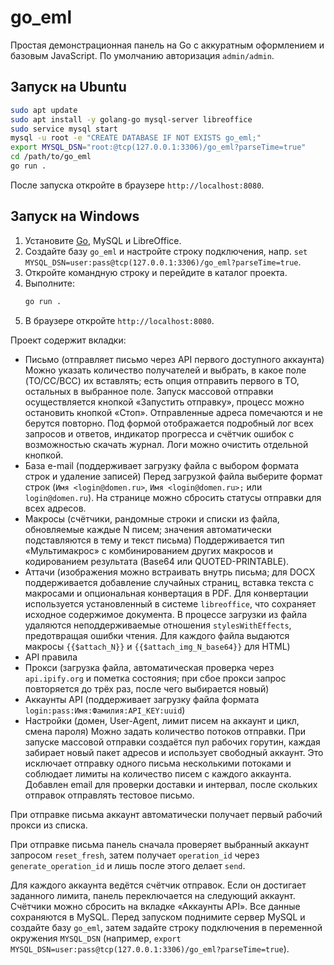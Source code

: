 # go_eml

Простая демонстрационная панель на Go с аккуратным оформлением и базовым JavaScript. По умолчанию авторизация `admin/admin`.

## Запуск на Ubuntu
```bash
sudo apt update
sudo apt install -y golang-go mysql-server libreoffice
sudo service mysql start
mysql -u root -e "CREATE DATABASE IF NOT EXISTS go_eml;"
export MYSQL_DSN="root:@tcp(127.0.0.1:3306)/go_eml?parseTime=true"
cd /path/to/go_eml
go run .
```
После запуска откройте в браузере `http://localhost:8080`.

## Запуск на Windows
1. Установите [Go](https://go.dev/dl/), MySQL и LibreOffice.
2. Создайте базу `go_eml` и настройте строку подключения, напр. `set MYSQL_DSN=user:pass@tcp(127.0.0.1:3306)/go_eml?parseTime=true`.
3. Откройте командную строку и перейдите в каталог проекта.
4. Выполните:
    ```cmd
    go run .
    ```
5. В браузере откройте `http://localhost:8080`.

Проект содержит вкладки:
- Письмо (отправляет письмо через API первого доступного аккаунта)
  Можно указать количество получателей и выбрать, в какое поле (TO/CC/BCC) их вставлять; есть опция отправить первого в TO, остальных в выбранное поле.
  Запуск массовой отправки осуществляется кнопкой «Запустить отправку», процесс можно остановить кнопкой «Стоп». Отправленные адреса помечаются и не берутся повторно.
  Под формой отображается подробный лог всех запросов и ответов, индикатор прогресса и счётчик ошибок с возможностью скачать журнал. Логи можно очистить отдельной кнопкой.
- База e-mail (поддерживает загрузку файла с выбором формата строк и удаление записей)
  Перед загрузкой файла выберите формат строк (`Имя <login@domen.ru>`, `Имя <login@domen.ru>;` или `login@domen.ru`).
  На странице можно сбросить статусы отправки для всех адресов.
- Макросы (счётчики, рандомные строки и списки из файла, обновляемые каждые N писем; значения автоматически подставляются в тему и текст письма)
  Поддерживается тип «Мультимакрос» с комбинированием других макросов и кодированием результата (Base64 или QUOTED-PRINTABLE).
- Аттачи (изображения можно встраивать внутрь письма; для DOCX поддерживается добавление случайных страниц, вставка текста с макросами и опциональная конвертация в PDF. Для конвертации используется установленный в системе `libreoffice`, что сохраняет исходное содержимое документа. В процессе загрузки из файла удаляются неподдерживаемые отношения `stylesWithEffects`, предотвращая ошибки чтения. Для каждого файла выдаются макросы `{{$attach_N}}` и `{{$attach_img_N_base64}}` для HTML)
- API правила
- Прокси (загрузка файла, автоматическая проверка через `api.ipify.org` и пометка состояния; при сбое прокси запрос повторяется до трёх раз, после чего выбирается новый)
- Аккаунты API (поддерживает загрузку файла формата `login:pass:Имя:Фамилия:API_KEY:uuid`)
- Настройки (домен, User-Agent, лимит писем на аккаунт и цикл, смена пароля)
  Можно задать количество потоков отправки. При запуске массовой отправки создаётся пул рабочих горутин, каждая забирает новый пакет адресов и использует свободный аккаунт. Это исключает отправку одного письма несколькими потоками и соблюдает лимиты на количество писем с каждого аккаунта.
  Добавлен email для проверки доставки и интервал, после скольких отправок отправлять тестовое письмо.

При отправке письма аккаунт автоматически получает первый рабочий прокси из списка.

При отправке письма панель сначала проверяет выбранный аккаунт запросом `reset_fresh`, затем получает `operation_id` через `generate_operation_id` и лишь после этого делает `send`.

Для каждого аккаунта ведётся счётчик отправок. Если он достигает заданного лимита, панель переключается на следующий аккаунт. Счётчики можно сбросить на вкладке «Аккаунты API».
Все данные сохраняются в MySQL. Перед запуском поднимите сервер MySQL и создайте базу `go_eml`,
затем задайте строку подключения в переменной окружения `MYSQL_DSN` (например,
`export MYSQL_DSN=user:pass@tcp(127.0.0.1:3306)/go_eml?parseTime=true`).
